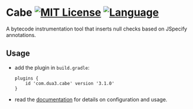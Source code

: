 Cabe [![MIT License](https://img.shields.io/badge/license-MIT-blue)](LICENSE) [![Language](https://img.shields.io/badge/language-Java-blue.svg?style=flat-square)](https://github.com/topics/java)
====

A bytecode instrumentation tool that inserts null checks based on JSpecify annotations. 

Usage
-----

- add the plugin in `build.gradle`:
   ```
   plugins {
       id 'com.dua3.cabe' version '3.1.0'
   }
   ```

- read the [documentation](https://xzel23.github.io/cabe/cabe.html) for details on configuration and usage.
